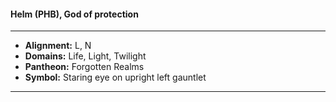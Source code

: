 #### Helm (PHB), God of protection
___

- **Alignment:** L, N
- **Domains:** Life, Light, Twilight
- **Pantheon:** Forgotten Realms
- **Symbol:** Staring eye on upright left gauntlet
___
